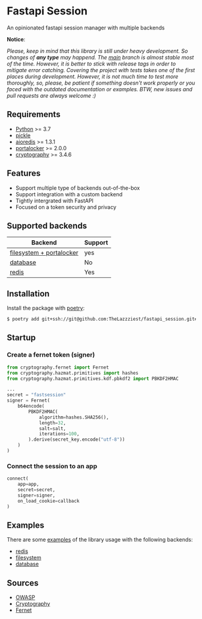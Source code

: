 # Fastapi Session

An opinionated fastapi session manager with multiple backends

**Notice**:

_Please, keep in mind that this library is still under heavy development. So changes of **any type** may happend. The [main](https://github.com/TheLazzziest/fastapi_session) branch is almost stable most of the time. However, it is better to stick with release tags in order to mitigate error catching. Covering the project with tests takes one of the first places during development. However, it is not much time to test more thoroughly, so, please, be patient if something doesn't work properly or you faced with the outdated documentation or examples. BTW, new issues and pull requests are always welcome :)_

## Requirements

* [Python](https://docs.python.org/3.7/tutorial/) >= 3.7
* [pickle](https://docs.python.org/3.7/library/pickle.html)
* [aioredis](https://github.com/aio-libs/aioredis) >= 1.3.1
* [portalocker](https://github.com/WoLpH/portalocker) >= 2.0.0
* [cryptography](https://cryptography.io/en/3.4.6/index.html) >= 3.4.6

## Features

* Support multiple type of backends out-of-the-box
* Support integration with a custom backend
* Tightly intergrated with FastAPI
* Focused on a token security and privacy

## Supported backends

| Backend                                                          | Support |
| ---------------------------------------------------------------- | ------- |
| [filesystem + portalocker](https://github.com/WoLpH/portalocker) | yes     |
| [database](#database)                                            | No      |
| [redis](https://github.com/aio-libs/aioredis)                    | Yes     |

## Installation

Install the package with [poetry](https://python-poetry.org/):

```sh
$ poetry add git+ssh://git@github.com:TheLazzziest/fastapi_session.git#0.6.6
```

## Startup

### Create a fernet token (signer)

```python
from cryptography.fernet import Fernet
from cryptography.hazmat.primitives import hashes
from cryptography.hazmat.primitives.kdf.pbkdf2 import PBKDF2HMAC

...
secret = "fastsession"
signer = Fernet(
    b64encode(
        PBKDF2HMAC(
            algorithm=hashes.SHA256(),
            length=32,
            salt=salt,
            iterations=100,
        ).derive(secret_key.encode("utf-8"))
    )
)
```

### Connect the session to an app

```python
connect(
    app=app,
    secret=secret,
    signer=signer,
    on_load_cookie=callback
)
```

## Examples

There are some [examples](./examples) of the library usage with the following backends:

* [redis](./examples/redis)
* [filesystem](./examples/filesystem)
* [database](#database)

## Sources

* [OWASP](https://cheatsheetseries.owasp.org/cheatsheets/Session_Management_Cheat_Sheet.html)
* [Cryptography](https://cryptobook.nakov.com/encryption-symmetric-and-asymmetric)
* [Fernet](https://github.com/fernet/spec/blob/master/Spec.md)
